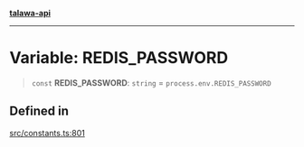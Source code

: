[**talawa-api**](../../README.md)

***

# Variable: REDIS\_PASSWORD

> `const` **REDIS\_PASSWORD**: `string` = `process.env.REDIS_PASSWORD`

## Defined in

[src/constants.ts:801](https://github.com/Suyash878/talawa-api/blob/f376d03c37e9acd046e7cc983947432c95f74442/src/constants.ts#L801)
